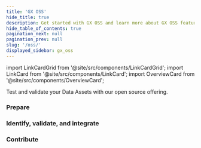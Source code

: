 ```yaml
---
title: 'GX OSS'
hide_title: true
description: Get started with GX OSS and learn more about GX OSS features and functionality.
hide_table_of_contents: true
pagination_next: null
pagination_prev: null
slug: '/oss/'
displayed_sidebar: gx_oss
---
```


import LinkCardGrid from '@site/src/components/LinkCardGrid';
import LinkCard from '@site/src/components/LinkCard';
import OverviewCard from '@site/src/components/OverviewCard';

<OverviewCard title={frontMatter.title}>
  Test and validate your Data Assets with our open source offering.
</OverviewCard>

### Prepare

<LinkCardGrid>
  <LinkCard topIcon label="Get started with GX OSS" description="This is a great place to start if you're unfamiliar with GX OSS, or you want to use GX OSS with Databricks or a SQL Data Source in a production environment." to="/oss/guides/setup/get_started_lp" icon="/img/small_gx_logo.png" />
  <LinkCard topIcon label="Configure your GX OSS environment" description="Set up GX OSS in your specific environment." to="/oss/guides/setup/setup_overview_lp" icon="/img/small_gx_logo.png" />
  <LinkCard topIcon label="Connect to source data" description="Connect to source data stored on databases and local filesystems, request data from a Data Source, organize Batches in a file-based Data Asset, and connect GX OSS to SQL tables and data returned by SQL database queries." to="/oss/guides/connecting_to_your_data/connect_to_data_lp" icon="/img/small_gx_logo.png" />
  <LinkCard topIcon label="Review the changelog" description="View a summary of all changes released to GX Cloud and GX OSS." to="/oss/changelog" icon="/img/release_notes_icon.svg" />
</LinkCardGrid>

### Identify, validate, and integrate

<LinkCardGrid>
  <LinkCard topIcon label="Create Expectations" description="Create and manage Expectations and Expectation Suites." to="/oss/guides/expectations/expectations_lp" icon="/img/small_gx_logo.png" />
  <LinkCard topIcon label="Validate Data" description="Validate Data, save Validation Results, run Actions, and create Data Docs." to="/oss/guides/validation/validate_data_lp" icon="/img/small_gx_logo.png" />
  <LinkCard topIcon label="Integrations" description="Integrate GX OSS with commonly used data engineering tools." to="/category/integrate" icon="/img/small_gx_logo.png" />
</LinkCardGrid>

### Contribute

<LinkCardGrid>
  <LinkCard topIcon label="Contribute" description="Contribute to GX OSS documentation or code." to="/oss/contributing/contributing" icon="/img/small_gx_logo.png" />
</LinkCardGrid>